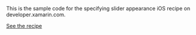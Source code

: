 This is the sample code for the specifying slider appearance iOS recipe on developer.xamarin.com.

[See the recipe](http://developer.xamarin.com/recipes/ios/standard_controls/text_field/style-text)
